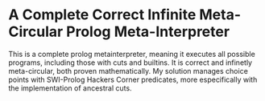 # A Complete Correct Infinite Meta-Circular Prolog Meta-Interpreter

This is a complete prolog metainterpreter, meaning it executes all possible programs, including those with cuts and builtins. It is correct and infinetly meta-circular, both proven mathematically. My solution manages choice points with SWI-Prolog Hackers Corner predicates, more especifically with the implementation of ancestral cuts.
